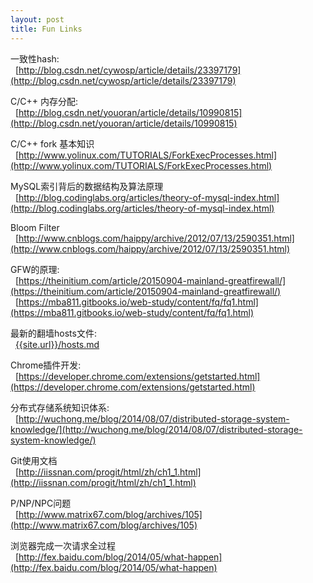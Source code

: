 ```yaml
---
layout: post
title: Fun Links
---
```



一致性hash:<br>
&nbsp;&nbsp;[http://blog.csdn.net/cywosp/article/details/23397179](http://blog.csdn.net/cywosp/article/details/23397179)
<br>

C/C++ 内存分配:<br>
&nbsp;&nbsp;[http://blog.csdn.net/youoran/article/details/10990815](http://blog.csdn.net/youoran/article/details/10990815)
<br>

C/C++ fork 基本知识<br>
&nbsp;&nbsp;[http://www.yolinux.com/TUTORIALS/ForkExecProcesses.html](http://www.yolinux.com/TUTORIALS/ForkExecProcesses.html)
<br>

MySQL索引背后的数据结构及算法原理<br>
&nbsp;&nbsp;[http://blog.codinglabs.org/articles/theory-of-mysql-index.html](http://blog.codinglabs.org/articles/theory-of-mysql-index.html)
<br>

Bloom  Filter<br>
&nbsp;&nbsp;[http://www.cnblogs.com/haippy/archive/2012/07/13/2590351.html](http://www.cnblogs.com/haippy/archive/2012/07/13/2590351.html)
<br>

GFW的原理:<br>
&nbsp;&nbsp;[https://theinitium.com/article/20150904-mainland-greatfirewall/](https://theinitium.com/article/20150904-mainland-greatfirewall/)<br>
&nbsp;&nbsp;[https://mba811.gitbooks.io/web-study/content/fq/fq1.html](https://mba811.gitbooks.io/web-study/content/fq/fq1.html)

最新的翻墙hosts文件:<br>
&nbsp;&nbsp;[{{site.url}}/hosts.md]({{site.url}}/hosts.md)
<br>

Chrome插件开发:<br>
&nbsp;&nbsp;[https://developer.chrome.com/extensions/getstarted.html](https://developer.chrome.com/extensions/getstarted.html)
<br>

分布式存储系统知识体系:<br>
&nbsp;&nbsp;[http://wuchong.me/blog/2014/08/07/distributed-storage-system-knowledge/](http://wuchong.me/blog/2014/08/07/distributed-storage-system-knowledge/)
<br>

Git使用文档<br>
&nbsp;&nbsp;[http://iissnan.com/progit/html/zh/ch1_1.html](http://iissnan.com/progit/html/zh/ch1_1.html)

P/NP/NPC问题<br>
&nbsp;&nbsp;[http://www.matrix67.com/blog/archives/105](http://www.matrix67.com/blog/archives/105)
<br>

浏览器完成一次请求全过程<br>
&nbsp;&nbsp;[http://fex.baidu.com/blog/2014/05/what-happen](http://fex.baidu.com/blog/2014/05/what-happen)